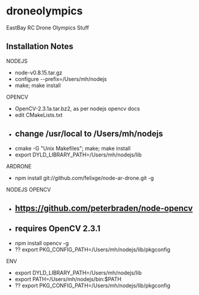 droneolympics
=============

EastBay RC Drone Olympics Stuff



Installation Notes
------------------



NODEJS

  - node-v0.8.15.tar.gz
  - configure --prefix=/Users/mh/nodejs
  - make; make install

OPENCV

  - OpenCV-2.3.1a.tar.bz2, as per nodejs opencv docs
  - edit CMakeLists.txt 
  - ## change /usr/local to /Users/mh/nodejs
  - cmake -G "Unix Makefiles"; make; make install
  - export DYLD_LIBRARY_PATH=/Users/mh/nodejs/lib

ARDRONE

  - npm install git://github.com/felixge/node-ar-drone.git -g

NODEJS OPENCV

  - ## https://github.com/peterbraden/node-opencv
  - ## requires OpenCV 2.3.1
  - npm install opencv -g
  - ?? export PKG_CONFIG_PATH=/Users/mh/nodejs/lib/pkgconfig

ENV

  - export DYLD_LIBRARY_PATH=/Users/mh/nodejs/lib
  - export PATH=/Users/mh/nodejs/bin:$PATH
  - ?? export PKG_CONFIG_PATH=/Users/mh/nodejs/lib/pkgconfig
